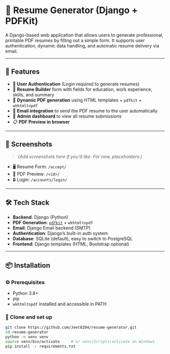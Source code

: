 # 📝 Resume Generator (Django + PDFKit)

A Django-based web application that allows users to generate professional, printable PDF resumes by filling out a simple form. It supports user authentication, dynamic data handling, and automatic resume delivery via email.

---

## 🚀 Features

- 🔐 **User Authentication** (Login required to generate resumes)
- 📄 **Resume Builder** form with fields for education, work experience, skills, and summary
- 🧠 **Dynamic PDF generation** using HTML templates + `pdfkit` + `wkhtmltopdf`
- 📧 **Email integration** to send the PDF resume to the user automatically
- 📂 **Admin dashboard** to view all resume submissions
- 📋 **PDF Preview in browser**

---

## 📸 Screenshots

> *(Add screenshots here if you'd like. For now, placeholders:)*

- 🖥️ Resume Form: `/accept/`
- 📄 PDF Preview: `/<id>/`
- 🔒 Login: `/accounts/login/`

---

## 🛠 Tech Stack

- **Backend**: Django (Python)
- **PDF Generation**: [`pdfkit`](https://pypi.org/project/pdfkit/) + `wkhtmltopdf`
- **Email**: Django Email backend (SMTP)
- **Authentication**: Django’s built-in auth system
- **Database**: SQLite (default), easy to switch to PostgreSQL
- **Frontend**: Django templates (HTML, Bootstrap optional)

---

## 📦 Installation

### ⚙️ Prerequisites

- Python 3.8+
- pip
- `wkhtmltopdf` installed and accessible in PATH

### 🧪 Clone and set up

```bash
git clone https://github.com/Jeet8204/resume-generator.git
cd resume-generator
python -m venv venv
source venv/bin/activate     # or venv\Scripts\activate on Windows
pip install -r requirements.txt
